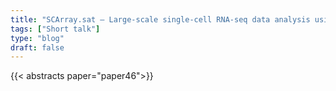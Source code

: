 ```yaml
---
title: "SCArray.sat – Large-scale single-cell RNA-seq data analysis using GDS files and Seurat"
tags: ["Short talk"]
type: "blog"
draft: false
---
```


{{< abstracts paper="paper46">}}


